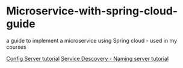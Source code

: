 # Microservice-with-spring-cloud-guide
a guide to implement a microservice using Spring cloud - used in my courses

[Config Server tutorial](config_server)
[Service Descovery - Naming server tutorial](naming_server)
